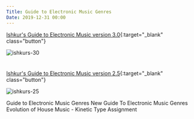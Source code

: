 ```yaml
---
Title: Guide to Electronic Music Genres
Date: 2019-12-31 00:00
---
```


[Ishkur's Guide to Electronic Music version 3.0](https://music.ishkur.com/){:target="_blank" class="button"}

![ishkurs-30](https://cdn8.openculture.com/2019/08/20220628/Ishkur3-e1566367374581.png#mw100)

<div style="height: 10px;"></div>

[Ishkur's Guide to Electronic Music version 2.5](http://techno.org/electronic-music-guide/){:target="_blank" class="button"}

![ishkurs-25](https://pbs.twimg.com/media/D0cE5OyVYAAVuG3.jpg#mw100)

<youtube source="B4r0MdBQI6U">
    Guide to Electronic Music Genres
</youtube>

<youtube source="nxRQceXSUZk">
    New Guide To Electronic Music Genres
</youtube>

<youtube source="S0ycToLPUlI">
    Evolution of House Music - Kinetic Type Assignment
</youtube>
